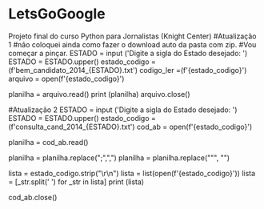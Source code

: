 # LetsGoGoogle
Projeto final do curso Python para Jornalistas (Knight Center)
#Atualização 1
#não coloquei ainda como fazer o download auto da pasta com zip. #Vou começar a pinçar.
ESTADO = input ('Digite a sigla do Estado desejado: ')
ESTADO = ESTADO.upper()
estado_codigo = (f'bem_candidato_2014_{ESTADO}.txt') 
codigo_ler =(f'{estado_codigo}')
arquivo = open(f'{estado_codigo}')

planilha = arquivo.read()
print (planilha)
arquivo.close()

#Atualização 2
ESTADO = input ('Digite a sigla do Estado desejado: ')
ESTADO = ESTADO.upper()
estado_codigo = (f'consulta_cand_2014_{ESTADO}.txt') 
cod_ab = open(f'{estado_codigo}')



planilha = cod_ab.read()

planilha = planilha.replace(";",",")
planilha = planilha.replace("\"", "")

lista = estado_codigo.strip("\r\n")
lista = list(open(f'{estado_codigo}'))
lista = [_str.split(' ') for _str in lista]
print (lista)

cod_ab.close()
